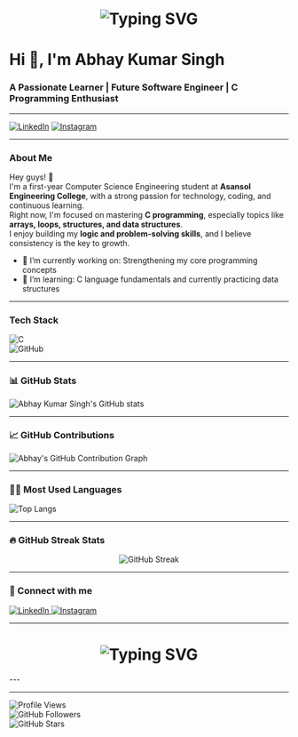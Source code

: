 <h1 align="center"> 
  <img src="https://readme-typing-svg.herokuapp.com?font=Fira+Code&size=30&duration=3000&pause=1000&color=007BFF&center=true&vCenter=true&width=800&lines=👋+Hello+There!+My+name+is+Abhay+Kumar+Singh.;Welcome+to+my+GitHub+profile." alt="Typing SVG" /> 
</h1> 

# Hi 👋, I'm Abhay Kumar Singh

### A Passionate Learner | Future Software Engineer | C Programming Enthusiast
---
[![LinkedIn](https://img.shields.io/badge/LinkedIn-Connect-blue?style=flat-square&logo=linkedin)](https://www.linkedin.com/in/abhay-singh-798951352)
[![Instagram](https://img.shields.io/badge/Instagram-Follow-E4405F?style=flat-square&logo=instagram&logoColor=white)](https://www.instagram.com/abhay_lifts_)

---

### About Me

Hey guys! 👋  
I'm a first-year Computer Science Engineering student at **Asansol Engineering College**, with a strong passion for technology, coding, and continuous learning.  
Right now, I'm focused on mastering **C programming**, especially topics like **arrays, loops, structures, and data structures**.  
I enjoy building my **logic and problem-solving skills**, and I believe consistency is the key to growth.

- 🔭 I’m currently working on: Strengthening my core programming concepts  
- 🌱 I’m learning: C language fundamentals and currently practicing data structures  


---

### Tech Stack

![C](https://img.shields.io/badge/C-A8B9CC?style=flat&logo=c&logoColor=white)  
![GitHub](https://img.shields.io/badge/GitHub-100000?style=flat&logo=github&logoColor=white)

---

### 📊 GitHub Stats

![Abhay Kumar Singh's GitHub stats](https://github-readme-stats.vercel.app/api?username=Abhay235-singh&show_icons=true&theme=tokyonight)

---

### 📈 GitHub Contributions

![Abhay's GitHub Contribution Graph](https://github-readme-activity-graph.vercel.app/graph?username=Abhay235-singh&theme=react-dark&hide_border=true)

---

### 👨‍💻 Most Used Languages

![Top Langs](https://github-readme-stats.vercel.app/api/top-langs/?username=Abhay235-singh&layout=compact&theme=tokyonight)

---

### 🔥 GitHub Streak Stats

<p align="center"> 
  <img src="https://streak-stats.demolab.com?user=Abhay235-singh&theme=react&hide_border=true&date_format=j%20M%5B%20Y%5D" alt="GitHub Streak" /> 
</p>

---

### 📲 Connect with me

<p align="left">
  <a href="https://www.linkedin.com/in/abhay-singh-798951352" target="_blank">
    <img src="https://img.shields.io/badge/LinkedIn-Connect-blue?style=flat-square&logo=linkedin" alt="LinkedIn" />
  </a>
  <a href="https://www.instagram.com/abhay_lifts_" target="_blank">
    <img src="https://img.shields.io/badge/Instagram-Follow-E4405F?style=flat-square&logo=instagram&logoColor=white" alt="Instagram" />
  </a>
</p>




---

<h1 align="center"> 
  <img src="https://readme-typing-svg.herokuapp.com?font=Fira+Code&size=30&duration=3000&pause=1000&color=007BFF&center=true&vCenter=true&width=800&lines=👋+Bye+Bye!;Have+a+nice+day!" alt="Typing SVG" /> 
</h1>
---


---

![Profile Views](https://komarev.com/ghpvc/?username=Abhay235-singh&label=Profile+Views&color=0e75b6&style=flat)  
![GitHub Followers](https://img.shields.io/github/followers/Abhay235-singh?label=Followers&style=flat&color=0e75b6)  
![GitHub Stars](https://img.shields.io/github/stars/Abhay235-singh?affiliations=OWNER&label=Stars&style=flat&color=0e75b6)
